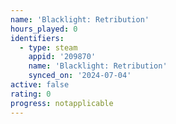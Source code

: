 ```yaml
---
name: 'Blacklight: Retribution'
hours_played: 0
identifiers:
  - type: steam
    appid: '209870'
    name: 'Blacklight: Retribution'
    synced_on: '2024-07-04'
active: false
rating: 0
progress: notapplicable
---
```


